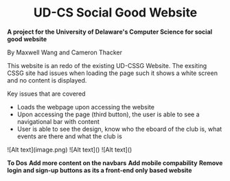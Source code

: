 <h1><center>UD-CS Social Good Website</center></h1>

**A project for the University of Delaware's Computer Science for social good website**

By Maxwell Wang and Cameron Thacker

This website is an redo of the existing UD-CSSG Website. The exsiting CSSG site had issues when loading the page such it shows a white screen and no content is displayed. 

Key issues that are covered
<ul>
<li>
Loads the webpage upon accessing the website
</li>
<li>
Upon accessing the page (third button), the user is able to see a navigational bar with content
</li>
<li>
    User is able to see the design, know who the eboard of the club is, what events are there and what the club is
</li>
</ul>
![Alt text](image.png)
![Alt text](<Screenshot 2023-08-27 203554.png>)
![Alt text](<Screenshot 2023-08-28 191012.png>)



**To Dos**
**Add more content on the navbars**
**Add mobile compability**
**Remove login and sign-up buttons as its a front-end only based website**
